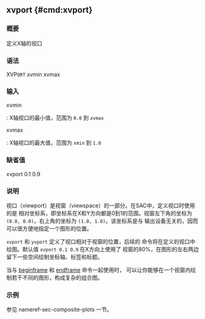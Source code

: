 ## xvport {#cmd:xvport}

### 概要

定义X轴的视口

### 语法

XVP`ORT` xvmin xvmax

### 输入

xvmin

:   X轴视口的最小值，范围为 `0.0` 到 `xvmax`

xvmax

:   X轴视口的最大值，范围为 `xmin` 到 `1.0`

### 缺省值

xvport 0.1 0.9

### 说明

视口（viewport）是视窗（viewspace）的一部分。在SAC中，定义视口时使用的是
相对坐标系，即坐标系在X和Y方向都是0到1的范围。视窗左下角的坐标为
`(0.0, 0.0)`，右上角的坐标为 `(1.0, 1.0)`。该坐标系是与
输出设备无关的，因而可以很方便地指定一个图形的位置。

`xvport` 和 `yvport` 定义了视口相对于视窗的位置，后续的
命令将在定义的视口中绘图。默认值 `xvport 0.1 0.9` 在X方向上使用了
视窗的80%，在图形的左右两边留下一些空间绘制坐标轴、标签和标题。

当与 [beginframe](/commands/beginframe.md) 和
[endframe](/commands/endframe.md) 命令一起使用时，
可以让你能够在一个视窗内绘制若干不同的图形，构成复杂的组合图。

### 示例

参见 nameref-sec-composite-plots 一节。
